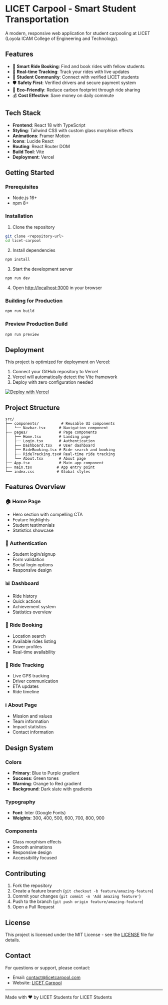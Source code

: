 # LICET Carpool - Smart Student Transportation

A modern, responsive web application for student carpooling at LICET (Loyola ICAM College of Engineering and Technology).

## Features

- 🚗 **Smart Ride Booking**: Find and book rides with fellow students
- 📱 **Real-time Tracking**: Track your rides with live updates
- 👥 **Student Community**: Connect with verified LICET students
- 🛡️ **Safety First**: Verified drivers and secure payment system
- 🌱 **Eco-Friendly**: Reduce carbon footprint through ride sharing
- 💰 **Cost Effective**: Save money on daily commute

## Tech Stack

- **Frontend**: React 18 with TypeScript
- **Styling**: Tailwind CSS with custom glass morphism effects
- **Animations**: Framer Motion
- **Icons**: Lucide React
- **Routing**: React Router DOM
- **Build Tool**: Vite
- **Deployment**: Vercel

## Getting Started

### Prerequisites

- Node.js 16+ 
- npm 8+

### Installation

1. Clone the repository
```bash
git clone <repository-url>
cd licet-carpool
```

2. Install dependencies
```bash
npm install
```

3. Start the development server
```bash
npm run dev
```

4. Open [http://localhost:3000](http://localhost:3000) in your browser

### Building for Production

```bash
npm run build
```

### Preview Production Build

```bash
npm run preview
```

## Deployment

This project is optimized for deployment on Vercel:

1. Connect your GitHub repository to Vercel
2. Vercel will automatically detect the Vite framework
3. Deploy with zero configuration needed

[![Deploy with Vercel](https://vercel.com/button)](https://vercel.com/new/clone?repository-url=https://github.com/your-username/licet-carpool)

## Project Structure

```
src/
├── components/          # Reusable UI components
│   └── Navbar.tsx      # Navigation component
├── pages/              # Page components
│   ├── Home.tsx        # Landing page
│   ├── Login.tsx       # Authentication
│   ├── Dashboard.tsx   # User dashboard
│   ├── RideBooking.tsx # Ride search and booking
│   ├── RideTracking.tsx# Real-time ride tracking
│   └── About.tsx       # About page
├── App.tsx             # Main app component
├── main.tsx           # App entry point
└── index.css          # Global styles
```

## Features Overview

### 🏠 Home Page
- Hero section with compelling CTA
- Feature highlights
- Student testimonials
- Statistics showcase

### 🔐 Authentication
- Student login/signup
- Form validation
- Social login options
- Responsive design

### 📊 Dashboard
- Ride history
- Quick actions
- Achievement system
- Statistics overview

### 🚗 Ride Booking
- Location search
- Available rides listing
- Driver profiles
- Real-time availability

### 📍 Ride Tracking
- Live GPS tracking
- Driver communication
- ETA updates
- Ride timeline

### ℹ️ About Page
- Mission and values
- Team information
- Impact statistics
- Contact information

## Design System

### Colors
- **Primary**: Blue to Purple gradient
- **Success**: Green tones
- **Warning**: Orange to Red gradient
- **Background**: Dark slate with gradients

### Typography
- **Font**: Inter (Google Fonts)
- **Weights**: 300, 400, 500, 600, 700, 800, 900

### Components
- Glass morphism effects
- Smooth animations
- Responsive design
- Accessibility focused

## Contributing

1. Fork the repository
2. Create a feature branch (`git checkout -b feature/amazing-feature`)
3. Commit your changes (`git commit -m 'Add amazing feature'`)
4. Push to the branch (`git push origin feature/amazing-feature`)
5. Open a Pull Request

## License

This project is licensed under the MIT License - see the [LICENSE](LICENSE) file for details.

## Contact

For questions or support, please contact:
- Email: contact@licetcarpool.com
- Website: [LICET Carpool]([https://licetcarpool.vercel.app](https://fastidious-medovik-d2f950.netlify.app/))

---

Made with ❤️ by LICET Students for LICET Students
